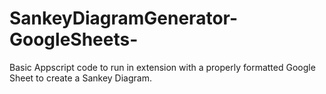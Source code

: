# SankeyDiagramGenerator-GoogleSheets-
Basic Appscript code to run in extension with a properly formatted Google Sheet to create a Sankey Diagram.
